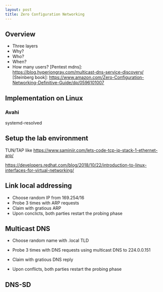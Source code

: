 ```yaml
---
layout: post
title: Zero Configuration Networking
---
```


## Overview
* Three layers
* Why?
* Who?
* When?
* How many users?
[Pentest mdns]: https://blog.hyperiongray.com/multicast-dns-service-discovery/
[Steinberg book]: https://www.amazon.com/Zero-Configuration-Networking-Definitive-Guide/dp/0596101007

## Implementation on Linux

### Avahi

[avahi]: https://wiki.archlinux.org/index.php/Avahi

systemd-resolved

[reddit avahi]: https://www.reddit.com/r/archlinux/comments/djg602/are_avahi_and_systemdresolved_really_incompatible/

## Setup the lab environment

TUN/TAP like https://www.saminiir.com/lets-code-tcp-ip-stack-1-ethernet-arp/

[Q&A zeroconf]: https://unix.stackexchange.com/questions/551088/linux-virtual-network-for-experimenting-with-zeroconf-networking
[Q&A dummy eth]: https://unix.stackexchange.com/questions/152331/how-can-i-create-a-virtual-ethernet-interface-on-a-machine-without-a-physical-ad

https://developers.redhat.com/blog/2018/10/22/introduction-to-linux-interfaces-for-virtual-networking/

## Link local addressing

* Choose random IP from 169.254/16
* Probe 3 times with ARP requests
* Claim with gratious ARP
* Upon conclicts, both parties restart the probing phase

## Multicast DNS

* Choose random name with .local TLD

* Probe 3 times with DNS requests using multicast DNS to 224.0.0.151
* Claim with gratious DNS reply
* Upon conflicts, both parties restart the probing phase

## DNS-SD

